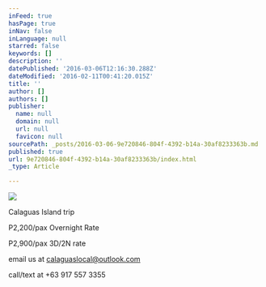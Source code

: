 ```yaml
---
inFeed: true
hasPage: true
inNav: false
inLanguage: null
starred: false
keywords: []
description: ''
datePublished: '2016-03-06T12:16:30.288Z'
dateModified: '2016-02-11T00:41:20.015Z'
title: ''
author: []
authors: []
publisher:
  name: null
  domain: null
  url: null
  favicon: null
sourcePath: _posts/2016-03-06-9e720846-804f-4392-b14a-30af8233363b.md
published: true
url: 9e720846-804f-4392-b14a-30af8233363b/index.html
_type: Article

---
```

![](https://the-grid-user-content.s3-us-west-2.amazonaws.com/f741f036-c108-43b5-a8f1-d6f4c977d9c1.JPG)

Calaguas Island trip

P2,200/pax Overnight Rate

P2,900/pax 3D/2N rate

email us at calaguaslocal@outlook.com

call/text at +63 917 557 3355
